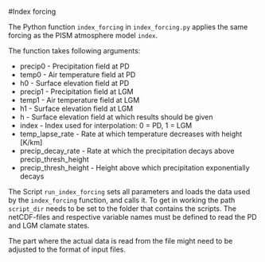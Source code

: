 #Index forcing

The Python function `index_forcing` in `index_forcing.py` applies the same forcing as the PISM atmosphere model `index`.

The function takes following arguments:
- precip0 - Precipitation field at PD
- temp0 - Air temperature field at PD
- h0 - Surface elevation field at PD
- precip1 - Precipitation field at LGM
- temp1 - Air temperature field at LGM
- h1 - Surface elevation field at LGM
- h - Surface elevation field at which results should be given
- index - Index used for interpolation: 0 = PD, 1 = LGM
- temp_lapse_rate - Rate at which temperature decreases with height [K/km]
- precip_decay_rate - Rate at which the precipitation decays above precip_thresh_height
- precip_thresh_height - Height above which precipitation exponentially decays


The Script `run_index_forcing` sets all parameters and loads the data used by the `index_forcing` function, and calls it.
To get in working the path `script_dir` needs to be set to the folder that contains the scripts.
The netCDF-files and respective variable names must be defined to read the PD and LGM clamate states.

The part where the actual data is read from the file might need to be adjusted to the format of input files.
